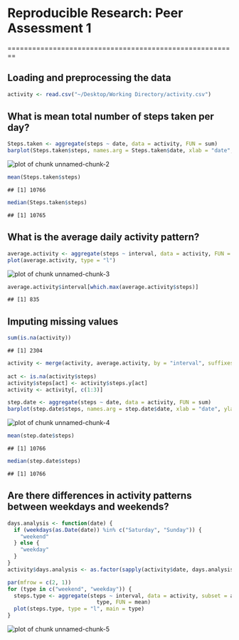 # Reproducible Research: Peer Assessment 1
========================================================

## Loading and preprocessing the data

```r
activity <- read.csv("~/Desktop/Working Directory/activity.csv")
```

## What is mean total number of steps taken per day?

```r
Steps.taken <- aggregate(steps ~ date, data = activity, FUN = sum)
barplot(Steps.taken$steps, names.arg = Steps.taken$date, xlab = "date", ylab = "steps")
```

![plot of chunk unnamed-chunk-2](figure/unnamed-chunk-2.png) 

```r
mean(Steps.taken$steps)
```

```
## [1] 10766
```

```r
median(Steps.taken$steps)
```

```
## [1] 10765
```


## What is the average daily activity pattern?

```r
average.activity <- aggregate(steps ~ interval, data = activity, FUN = mean)
plot(average.activity, type = "l")
```

![plot of chunk unnamed-chunk-3](figure/unnamed-chunk-3.png) 

```r
average.activity$interval[which.max(average.activity$steps)]
```

```
## [1] 835
```

## Imputing missing values

```r
sum(is.na(activity))
```

```
## [1] 2304
```

```r
activity <- merge(activity, average.activity, by = "interval", suffixes = c("", ".y"))
                              
act <- is.na(activity$steps)
activity$steps[act] <- activity$steps.y[act]
activity <- activity[, c(1:3)]

step.date <- aggregate(steps ~ date, data = activity, FUN = sum)
barplot(step.date$steps, names.arg = step.date$date, xlab = "date", ylab = "steps")
```

![plot of chunk unnamed-chunk-4](figure/unnamed-chunk-4.png) 

```r
mean(step.date$steps)
```

```
## [1] 10766
```

```r
median(step.date$steps)
```

```
## [1] 10766
```


## Are there differences in activity patterns between weekdays and weekends?

```r
days.analysis <- function(date) {
  if (weekdays(as.Date(date)) %in% c("Saturday", "Sunday")) {
    "weekend"
  } else {
    "weekday"
  }
}
activity$days.analysis <- as.factor(sapply(activity$date, days.analysis))

par(mfrow = c(2, 1))
for (type in c("weekend", "weekday")) {
  steps.type <- aggregate(steps ~ interval, data = activity, subset = activity$days.analysis == 
                            type, FUN = mean)
  plot(steps.type, type = "l", main = type)
}
```

![plot of chunk unnamed-chunk-5](figure/unnamed-chunk-5.png) 

